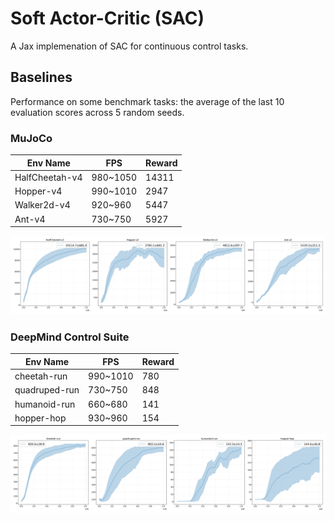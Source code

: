 # Soft Actor-Critic (SAC)

A Jax implemenation of SAC for continuous control tasks.

## Baselines

Performance on some benchmark tasks: the average of the last 10 evaluation scores across 5 random seeds.

### MuJoCo


|     Env Name    |     FPS     |  Reward  |
|-----------------|-------------|----------|
|  HalfCheetah-v4 |  980~1050   |  14311   |
|  Hopper-v4      |  990~1010   |   2947   |
|  Walker2d-v4    |  920~960    |   5447   |
|  Ant-v4         |  730~750    |   5927   |

![](imgs/mujoco.png)

### DeepMind Control Suite

|     Env Name    |     FPS     |  Reward  |
|-----------------|-------------|----------|
|  cheetah-run    |   990~1010  |   780    |
|  quadruped-run  |   730~750   |   848    | 
|  humanoid-run   |   660~680   |   141    |
|  hopper-hop     |   930~960   |   154    |

![](imgs/dmc.png)
